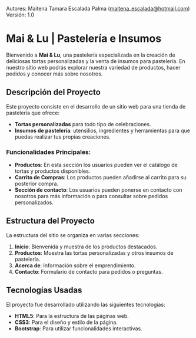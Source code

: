 Autores: Maitena Tamara Escalada Palma (maitena_escalada@hotmail.com)
Versión: 1.0

# Mai & Lu | Pastelería e Insumos

Bienvenido a **Mai & Lu**, una pastelería especializada en la creación de deliciosas tortas personalizadas y la venta de insumos para pastelería. En nuestro sitio web podrás explorar nuestra variedad de productos, hacer pedidos y conocer más sobre nosotros. 

## Descripción del Proyecto
Este proyecto consiste en el desarrollo de un sitio web para una tienda de pastelería que ofrece:
- **Tortas personalizadas** para todo tipo de celebraciones.
- **Insumos de pastelería**: utensilios, ingredientes y herramientas para que puedas realizar tus propias creaciones.

### Funcionalidades Principales:
- **Productos**: En esta sección los usuarios pueden ver el catálogo de tortas y productos disponibles.
- **Carrito de Compras**: Los productos pueden añadirse al carrito para su posterior compra.
- **Sección de contacto**: Los usuarios pueden ponerse en contacto con nosotros para más información o para consultar sobre pedidos personalizados.

## Estructura del Proyecto

La estructura del sitio se organiza en varias secciones:

1. **Inicio**: Bienvenida y muestra de los productos destacados.
2. **Productos**: Muestra las tortas personalizadas y otros insumos de pastelería.
3. **Acerca de**: Información sobre el emprendimiento.
4. **Contacto**: Formulario de contacto para pedidos o preguntas.

## Tecnologías Usadas

El proyecto fue desarrollado utilizando las siguientes tecnologías:

- **HTML5**: Para la estructura de las páginas web.
- **CSS3**: Para el diseño y estilo de la página.
- **Bootstrap**: Para utilizar funcionalidades interactivas.
